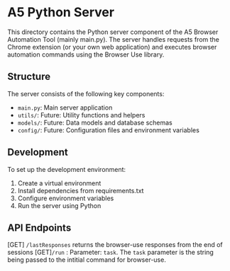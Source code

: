 # A5 Python Server

This directory contains the Python server component of the A5 Browser Automation Tool (mainly main.py). The server handles requests from the Chrome extension (or your own web application) and executes browser automation commands using the Browser Use library.

## Structure

The server consists of the following key components:

- `main.py`: Main server application
- `utils/`: Future: Utility functions and helpers
- `models/`: Future: Data models and database schemas
- `config/`: Future: Configuration files and environment variables

## Development

To set up the development environment:

1. Create a virtual environment
2. Install dependencies from requirements.txt
3. Configure environment variables
4. Run the server using Python

## API Endpoints


[GET] `/lastResponses` returns the browser-use responses from the end of sessions
[GET]`/run` : Parameter: `task`. The `task` parameter is the string being passed to the intitial command for browser-use. 

